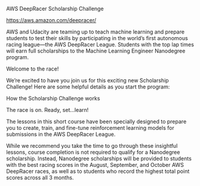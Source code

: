 AWS DeepRacer Scholarship Challenge


https://aws.amazon.com/deepracer/


AWS and Udacity are teaming up to teach machine learning and prepare students to test their skills by participating in the world’s first autonomous racing league—the AWS DeepRacer League. Students with the top lap times will earn full scholarships to the Machine Learning Engineer Nanodegree program.
 

Welcome to the race!

We’re excited to have you join us for this exciting new Scholarship Challenge! Here are some helpful details as you start the program:

How the Scholarship Challenge works

The race is on. Ready, set...learn!

The lessons in this short course have been specially designed to prepare you to create, train, and fine-tune reinforcement learning models for submissions in the AWS DeepRacer League.

While we recommend you take the time to go through these insightful lessons, course completion is not required to qualify for a Nanodegree scholarship. Instead, Nanodegree scholarships will be provided to students with the best racing scores in the August, September, and October AWS DeepRacer races, as well as to students who record the highest total point scores across all 3 months. 


